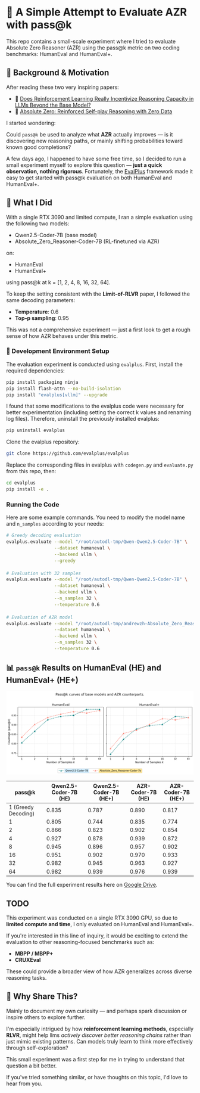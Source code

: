 # 🧪 A Simple Attempt to Evaluate AZR with pass@k

This repo contains a small-scale experiment where I tried to evaluate Absolute Zero Reasoner (AZR) using the pass@k metric on two coding benchmarks: HumanEval and HumanEval+.

## 🌱 Background & Motivation

After reading these two very inspiring papers:
* 📄 [Does Reinforcement Learning Really Incentivize Reasoning Capacity in LLMs Beyond the Base Model?](https://arxiv.org/pdf/2504.13837)
* 📄 [Absolute Zero: Reinforced Self-play Reasoning with Zero Data](https://arxiv.org/pdf/2505.03335)


I started wondering:

Could `pass@k` be used to analyze what **AZR** actually improves — is it discovering new reasoning paths, or mainly shifting probabilities toward known good completions?

A few days ago, I happened to have some free time, so I decided to run a small experiment myself to explore this question — **just a quick observation, nothing rigorous**. Fortunately, the [EvalPlus](https://github.com/evalplus/evalplus) framework made it easy to get started with pass@k evaluation on both HumanEval and HumanEval+.

## 🚧 What I Did

With a single RTX 3090 and limited compute, I ran a simple evaluation using the following two models:
* Qwen2.5-Coder-7B (base model)
* Absolute_Zero_Reasoner-Coder-7B (RL-finetuned via AZR)

on:
* HumanEval
* HumanEval+

using pass@k at k = [1, 2, 4, 8, 16, 32, 64]. 

To keep the setting consistent with the **Limit-of-RLVR** paper, I followed the same decoding parameters:

- **Temperature**: 0.6  
- **Top-p sampling**: 0.95

This was not a comprehensive experiment — just a first look to get a rough sense of how AZR behaves under this metric.


### 🔧 Development Environment Setup

The evaluation experiment is conducted using `evalplus`. First, install the required dependencies:
```bash
pip install packaging ninja
pip install flash-attn --no-build-isolation
pip install "evalplus[vllm]" --upgrade
```

I found that some modifications to the evalplus code were necessary for better experimentation (including setting the correct k values and renaming log files). Therefore, uninstall the previously installed evalplus:

```bash
pip uninstall evalplus
```

Clone the evalplus repository:
```bash
git clone https://github.com/evalplus/evalplus
```

Replace the corresponding files in evalplus with `codegen.py` and `evaluate.py` from this repo, then:
```bash
cd evalplus
pip install -e .
```


### Running the Code

Here are some example commands. You need to modify the model name and `n_samples` according to your needs:
```bash
# Greedy decoding evaluation
evalplus.evaluate --model "/root/autodl-tmp/Qwen-Qwen2.5-Coder-7B" \
                  --dataset humaneval \
                  --backend vllm \
                  --greedy

# Evaluation with 32 samples
evalplus.evaluate --model "/root/autodl-tmp/Qwen-Qwen2.5-Coder-7B" \
                  --dataset humaneval \
                  --backend vllm \
                  --n_samples 32 \
                  --temperature 0.6

# Evaluation of AZR model
evalplus.evaluate --model "/root/autodl-tmp/andrewzh-Absolute_Zero_Reasoner-Coder-7b" \
                  --dataset humaneval \
                  --backend vllm \
                  --n_samples 32 \
                  --temperature 0.6
```




## 📊 `pass@k` Results on HumanEval (HE) and HumanEval+ (HE+)

![plot](./pass@k_curves.png)

| pass@k               | Qwen2.5-Coder-7B (HE) | Qwen2.5-Coder-7B (HE+) | AZR-Coder-7B (HE) | AZR-Coder-7B (HE+) |
|----------------------|-----------------------|-------------------------|--------------------|---------------------|
| 1 (Greedy Decoding)  | 0.835                 | 0.787                   | 0.890              | 0.817               |
| 1                    | 0.805                 | 0.744                   | 0.835              | 0.774               |
| 2                    | 0.866                 | 0.823                   | 0.902              | 0.854               |
| 4                    | 0.927                 | 0.878                   | 0.939              | 0.872               |
| 8                    | 0.945                 | 0.896                   | 0.957              | 0.902               |
| 16                   | 0.951                 | 0.902                   | 0.970              | 0.933               |
| 32                   | 0.982                 | 0.945                   | 0.963              | 0.927               |
| 64                   | 0.982                 | 0.939                   | 0.976              | 0.939               |

You can find the full experiment results here on [Google Drive](https://drive.google.com/drive/folders/1WO25GWWeAUC42Qr8wvVnw8G9Y6xtYqOr?usp=sharing).



## TODO

This experiment was conducted on a single RTX 3090 GPU, so due to **limited compute and time**, I only evaluated on HumanEval and HumanEval+.

If you're interested in this line of inquiry, it would be exciting to extend the evaluation to other reasoning-focused benchmarks such as:

- **MBPP / MBPP+**
- **CRUXEval**

These could provide a broader view of how AZR generalizes across diverse reasoning tasks.


## 💬 Why Share This?

Mainly to document my own curiosity — and perhaps spark discussion or inspire others to explore further.

I'm especially intrigued by how **reinforcement learning methods**, especially **RLVR**, might help llms *actively discover better reasoning chains* rather than just mimic existing patterns. Can models truly learn to think more effectively through self-exploration?

This small experiment was a first step for me in trying to understand that question a bit better.

If you've tried something similar, or have thoughts on this topic, I'd love to hear from you.